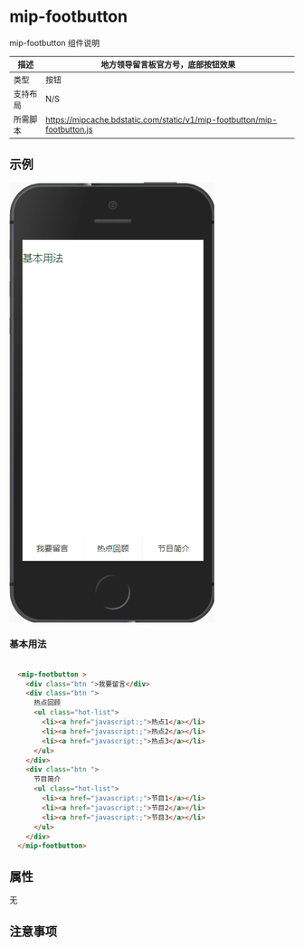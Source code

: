 # mip-footbutton

mip-footbutton 组件说明

|描述|地方领导留言板官方号，底部按钮效果|
|---|---|
|类型|按钮|
|支持布局|N/S|
|所需脚本|https://mipcache.bdstatic.com/static/v1/mip-footbutton/mip-footbutton.js|


## 示例
![](img/footbutton.gif)
### 基本用法
```html

  <mip-footbutton >
    <div class="btn ">我要留言</div>
    <div class="btn ">
      热点回顾
      <ul class="hot-list">
        <li><a href="javascript:;">热点1</a></li>
        <li><a href="javascript:;">热点2</a></li>
        <li><a href="javascript:;">热点3</a></li>
      </ul>
    </div>
    <div class="btn ">
      节目简介
      <ul class="hot-list">
        <li><a href="javascript:;">节目1</a></li>
        <li><a href="javascript:;">节目2</a></li>
        <li><a href="javascript:;">节目3</a></li>
      </ul>
    </div>
  </mip-footbutton>
```

## 属性

无

## 注意事项
